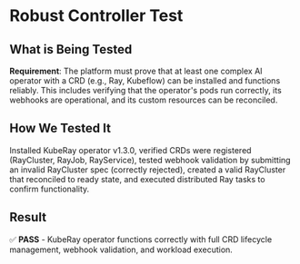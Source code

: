# Robust Controller Test

## What is Being Tested

**Requirement**: The platform must prove that at least one complex AI operator with a CRD (e.g., Ray, Kubeflow) can be installed and functions reliably. This includes verifying that the operator's pods run correctly, its webhooks are operational, and its custom resources can be reconciled.

## How We Tested It

Installed KubeRay operator v1.3.0, verified CRDs were registered (RayCluster, RayJob, RayService), tested webhook validation by submitting an invalid RayCluster spec (correctly rejected), created a valid RayCluster that reconciled to ready state, and executed distributed Ray tasks to confirm functionality.

## Result

✅ **PASS** - KubeRay operator functions correctly with full CRD lifecycle management, webhook validation, and workload execution.

